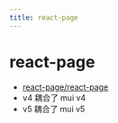 ```yaml
---
title: react-page
---
```


# react-page

- [react-page/react-page](https://github.com/react-page/react-page)
- v4 耦合了 mui v4
- v5 耦合了 mui v5
